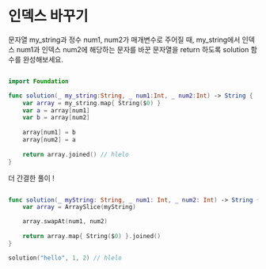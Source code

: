 인덱스 바꾸기
===================

문자열 my_string과 정수 num1, num2가 매개변수로 주어질 때, my_string에서 인덱스 num1과 인덱스 num2에 해당하는 문자를 바꾼 문자열을 return 하도록 solution 함수를 완성해보세요.

```swift 

import Foundation

func solution(_ my_string:String, _ num1:Int, _ num2:Int) -> String {
    var array = my_string.map{ String($0) }
    var a = array[num1]
    var b = array[num2]
    
    array[num1] = b
    array[num2] = a
    
    return array.joined() // hlelo
}

```

더 간결한 풀이 ! 

```swift 

func solution(_ myString: String, _ num1: Int, _ num2: Int) -> String {
    var array = ArraySlice(myString)

    array.swapAt(num1, num2)
    
    return array.map{ String($0) }.joined()
}

solution("hello", 1, 2) // hlelo

```






